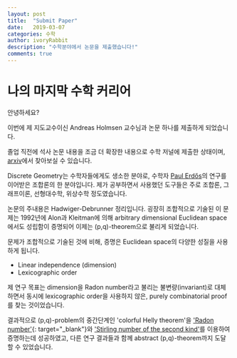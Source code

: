 ```yaml
---	
layout: post	
title:  "Submit Paper"	
date:   2019-03-07	
categories: 수학
author: ivoryRabbit
description: "수학분야에서 논문을 제출했습니다!"
comments: true
---	
```


# 나의 마지막 수학 커리어

안녕하세요?

이번에 제 지도교수이신 Andreas Holmsen 교수님과 논문 하나를 제출하게 되었습니다.	

졸업 직전에 석사 논문 내용을 조금 더 확장한 내용으로 수학 저널에 제출한 상태이며, [arxiv][arxiv]에서 찾아보실 수 있습니다.	

Discrete Geometry는 수학자들에게도 생소한 분야로, 수학자 [Paul Erdős][Erdos]의 연구를 이어받은 조합론의 한 분야입니다. 제가 공부하면서 사용했던 도구들은 주로 조합론, 그래프이론, 선형대수학, 위상수학 정도였습니다.	

논문의 주내용은 Hadwiger-Debrunner 정리입니다. 굉장히 조합적으로 기술된 이 문제는 1992년에 Alon과 Kleitman에 의해 arbitrary dimensional Euclidean space에서도 성립함이  증명되어 이제는 (p,q)-theorem으로 불리게 되었습니다.	

문제가 조합적으로 기술된 것에 비해, 증명은 Euclidean space의 다양한 성질을 사용하게 됩니다.	
- Linear independence (dimension)
- Lexicographic order

제 연구 목표는 dimension을 Radon number라고 불리는 불변량(invariant)로 대체하면서 동시에 lexicographic order을 사용하지 않은, purely combinatorial proof를 찾는 것이었습니다.	

결과적으로 (p,q)-problem의 중간단계인 'colorful Helly theorem'을 ['Radon number'][Radon]{: target="_blank"}와 ['Stirling number of the second kind'][Stirling]를 이용하여 증명하는데 성공하였고, 다른 연구 결과들과 함께 abstract (p,q)-theorem까지 도달할 수 있었습니다.

[arxiv]: https://arxiv.org/abs/1903.01068
[Erdos]: https://en.wikipedia.org/wiki/Paul_Erd%C5%91s
[Radon]: https://en.wikipedia.org/wiki/Radon%27s_theorem
[Stirling]: https://en.wikipedia.org/wiki/Stirling_numbers_of_the_second_kind
